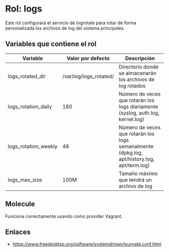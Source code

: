 # Rol: logs

Este rol configurará el servicio de logrotate para rotar de forma personalizada los archivos de log del sistema principales.


## Variables que contiene el rol

| Variable | Valor por defecto | Descripción |
|----------|-------------------|-------------|
| logs_rotated_dir | /var/log/logs_rotated/ | Directorio donde se almacenarán los archivos de log rotados |
| logs_rotation_daily | 180 | Número de veces que rotarán los logs diariamente (syslog, auth.log, kernel.log) |
| logs_rotation_weekly | 48 | Número de veces que rotarán los logs semanalmente (dpkg.log, apt/history.log, apt/term.log) |
| logs_max_size | 100M | Tamaño máximo que tendrá un archivo de log |


## Molecule

Funciona correctamente usando como provider Vagrant.


## Enlaces

* https://www.freedesktop.org/software/systemd/man/journald.conf.html
